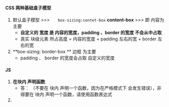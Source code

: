 #### **CSS**  两种基础盒子模型

1. 默认盒子模型    >>>   `   box-sizing:contet-box`     **content-box**    >>>   即  内容为主要
   - **自定义的  宽度  是 内容的宽度，padding 、border   的宽度  不会从中占取**
   - 真实 块级元素 所占高度  =   内容的宽度  +  padding 左右的宽  +  border 左右的宽
2. **box-sizing: border-box **      边框 为主要 
   - padding 、 border  的宽度会占取   自定义的宽度

#### JS  

1. **在块内  声明函数**
   - 答： （不要在  块内 声明一个函数，因为在严格模式下   会发生错误），非得要在 块内 声明一个函数，请使用函数表达式
2.  